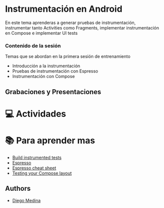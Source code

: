 
# Instrumentación en Android
En este tema aprenderas a generar pruebas de instrumentación, instrumentar tanto Activities como Fragments, implementar instrumentación en Compose e implementar UI tests


### Contenido de la sesión

Temas que se abordan en la primera sesión de entrenamiento

- Introducción a la instrumentación
- Pruebas de instrumentación con Espresso
- Instrumentación con Compose

## Grabaciones y Presentaciones

# :computer:  Actividades 

# :books: Para aprender mas
- [Build instrumented tests](https://developer.android.com/training/testing/instrumented-tests)
- [Espresso](https://developer.android.com/training/testing/espresso)
- [Espresso cheat sheet](https://developer.android.com/training/testing/espresso/cheat-sheet)
- [Testing your Compose layout](https://developer.android.com/jetpack/compose/testing)

## Authors

- [Diego Medina]()

